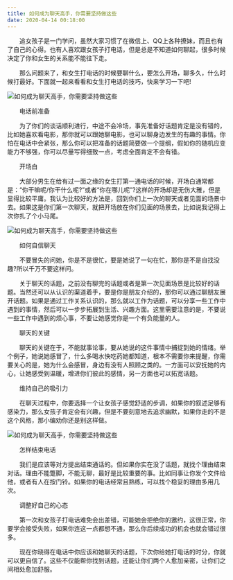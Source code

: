 ```yaml
---
title: 如何成为聊天高手，你需要坚持做这些
date: 2020-04-14 00:18:00
---
```




　　追女孩子是一门学问，虽然大家习惯了在微信上、QQ上各种撩妹，而且也有了自己的心得。也有人喜欢跟女孩子打电话，但是总是不知道如何聊起，很多时候决定了你和女生的关系能不能往下走。

　　那么问题来了，和女生打电话的时候要聊什么，要怎么开场，聊多久，什么时候打最好。下面就一起来看看和女生打电话的技巧，快来学习一下吧!

![如何成为聊天高手，你需要坚持做这些](/img/9c6231395e6e786591cf78dc21d7c279.jpg)

　　电话前准备

　　为了你们的谈话顺利进行，中途不会冷场，事先准备好话题肯定是没有错的，比如她喜欢看电影，那你就可以跟她聊电影，也可以聊身边发生的有趣的事情。你怕在电话中会紧张，那么你可以把准备的话题简要做一个提纲，假如你的随机应变能力不够强，你可以尽量写得细致一点，考虑全面肯定不会有错。

　　开场白

　　大部分男生在给有过一面之缘的女生打第一通电话的时候，开场白通常都是：“你干嘛呢/你干什么呢?”或者“你在哪儿呢”?这样的开场却是无伤大雅，但是显得比较平庸。我认为比较好的方法是，回到你们上一次的聊天或者见面的场景中去。如果这是你们第一次聊天，就把开场放在你们见面的场景去，比如说我记得上次你扎了个小马尾。

![如何成为聊天高手，你需要坚持做这些](/img/fb6645bc7d77cd01f599560561d127f7.jpg)

　　如何自信聊天

　　不要冒失的问她，你是不是很忙，要是她说了一句在忙，那你是不是自找没趣?所以千万不要这样问。

　　关于聊天的话题，之前没有聊完的话题或者是第一次见面场景是比较好的话题。当然还可以从认识的渠道着手，要是你是朋友介绍的，那你可以通过聊朋友展开话题。如果是通过工作关系认识的，那么就以工作为话题，可以分享一些工作中遇到的事情，然后可以一步步拓展到生活、兴趣方面。这里需要注意的是，不要说一些工作中遇到的烦心事，不要让她感觉你是一个有负能量的人。

　　聊天的关键

　　聊天的关键在于，不能就事论事，要从她说的这件事情中捕捉到她的情绪。举个例子，她说她感冒了，什么多喝水快吃药她都知道，根本不需要你来提醒，你需要关心的是，她为什么会感冒，身边有没有人照顾之类的。一方面可以安抚她的内心，让她感受到温暖，增进你们彼此的感情，另一方面也可以拓宽话题。

　　维持自己的吸引力

　　在聊天过程中，你要选择一个让女孩子感觉舒适的步调，如果你的叙述足够有感染力，那么女孩子肯定会有兴趣，但是不要刻意地去追求幽默，如果你走的不是这个风格，那小编劝你还是别这样做。

![如何成为聊天高手，你需要坚持做这些](/img/74657828330cf89270c8b2ea52d69648.jpg)

　　怎样结束电话

　　我们是应该等对方提出结束通话的。但如果你实在没了话题，就找个理由结束对话。理由不能蹩脚，不能无聊，最好是比较重要的事。比如同事让你发个文件给他，或者有人在按门铃。如果你的电话经常且熟练，可以找个稳妥的理由多用几次。

　　调整好自己的心态

　　第一次和女孩子打电话难免会出差错，可能她会拒绝你的邀约，这很正常，你要学会接受失败，如果你连这一点都想不通，那么你后续成功的机会也就会错过很多。

　　现在你晓得在电话中你应该和她聊天的话题，下次你给她打电话的时分，你就可以更自信了。这些不仅能帮你找到话题，还能让你们两个人愈加亲密，让你们之间相处愈加舒服。
